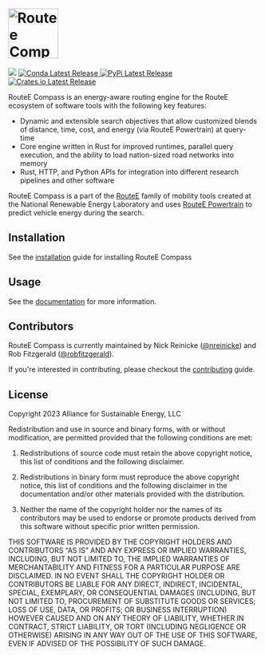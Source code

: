 # <img src="docs/images/routeelogo.png" alt="Routee Compass" width="100"/>

<div align="left">
    <img src="https://img.shields.io/badge/python-3.9%20%7C%203.10%20%7C%203.11%20%7C%203.12-blue"/>
  <a href="https://anaconda.org/conda-forge/nrel.routee.compass">
    <img src="https://img.shields.io/conda/v/conda-forge/nrel.routee.compass" alt="Conda Latest Release"/>
  </a>
  <a href="https://pypi.org/project/nrel.routee.compass/">
    <img src="https://img.shields.io/pypi/v/nrel.routee.compass" alt="PyPi Latest Release"/>
  </a>
  <a href="https://crates.io/crates/routee-compass">
    <img src="https://img.shields.io/crates/v/routee-compass" alt="Crates.io Latest Release"/>
  </a>
</div>

RouteE Compass is an energy-aware routing engine for the RouteE ecosystem of software tools with the following key features:

- Dynamic and extensible search objectives that allow customized blends of distance, time, cost, and energy (via RouteE Powertrain) at query-time
- Core engine written in Rust for improved runtimes, parallel query execution, and the ability to load nation-sized road networks into memory
- Rust, HTTP, and Python APIs for integration into different research pipelines and other software

RouteE Compass is a part of the [RouteE](https://www.nrel.gov/transportation/route-energy-prediction-model.html) family of mobility tools created at the National Renewable Energy Laboratory and uses [RouteE Powertrain](https://github.com/NREL/routee-powertrain) to predict vehicle energy during the search.

## Installation

See the [installation](https://nrel.github.io/routee-compass/installation.html) guide for installing RouteE Compass

## Usage

See the [documentation](https://nrel.github.io/routee-compass/) for more information.

## Contributors

RouteE Compass is currently maintained by Nick Reinicke ([@nreinicke](https://github.com/nreinicke)) and Rob Fitzgerald ([@robfitzgerald](https://github.com/robfitzgerald)).

If you're interested in contributing, please checkout the [contributing](https://nrel.github.io/routee-compass/developers/contributing.html) guide.

## License

Copyright 2023 Alliance for Sustainable Energy, LLC

Redistribution and use in source and binary forms, with or without modification, are permitted provided that the following conditions are met:

1. Redistributions of source code must retain the above copyright notice, this list of conditions and the following disclaimer.

2. Redistributions in binary form must reproduce the above copyright notice, this list of conditions and the following disclaimer in the documentation and/or other materials provided with the distribution.

3. Neither the name of the copyright holder nor the names of its contributors may be used to endorse or promote products derived from this software without specific prior written permission.

THIS SOFTWARE IS PROVIDED BY THE COPYRIGHT HOLDERS AND CONTRIBUTORS “AS IS” AND ANY EXPRESS OR IMPLIED WARRANTIES, INCLUDING, BUT NOT LIMITED TO, THE IMPLIED WARRANTIES OF MERCHANTABILITY AND FITNESS FOR A PARTICULAR PURPOSE ARE DISCLAIMED. IN NO EVENT SHALL THE COPYRIGHT HOLDER OR CONTRIBUTORS BE LIABLE FOR ANY DIRECT, INDIRECT, INCIDENTAL, SPECIAL, EXEMPLARY, OR CONSEQUENTIAL DAMAGES (INCLUDING, BUT NOT LIMITED TO, PROCUREMENT OF SUBSTITUTE GOODS OR SERVICES; LOSS OF USE, DATA, OR PROFITS; OR BUSINESS INTERRUPTION) HOWEVER CAUSED AND ON ANY THEORY OF LIABILITY, WHETHER IN CONTRACT, STRICT LIABILITY, OR TORT (INCLUDING NEGLIGENCE OR OTHERWISE) ARISING IN ANY WAY OUT OF THE USE OF THIS SOFTWARE, EVEN IF ADVISED OF THE POSSIBILITY OF SUCH DAMAGE.
